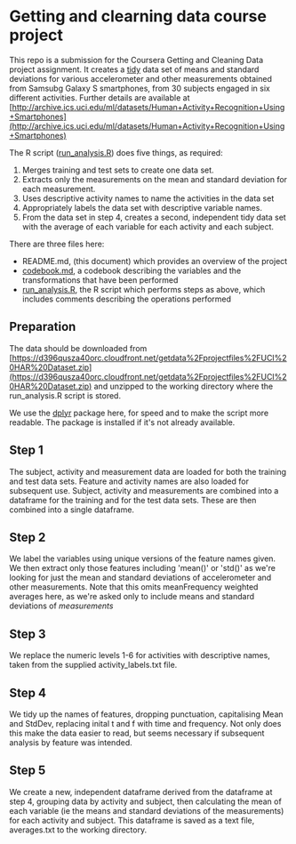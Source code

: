 # Getting and clearning data course project

This repo is a submission for the Coursera Getting and Cleaning Data project assignment. It creates a [tidy](http://vita.had.co.nz/papers/tidy-data.pdf) data set of means and standard deviations for various accelerometer and other measurements obtained from Samsubg Galaxy S smartphones, from 30 subjects engaged in six different activities. Further details are available at [http://archive.ics.uci.edu/ml/datasets/Human+Activity+Recognition+Using+Smartphones](http://archive.ics.uci.edu/ml/datasets/Human+Activity+Recognition+Using+Smartphones)

The R script ([run_analysis.R](https://github.com/smiley121/GettingAndCleaningData/blob/master/run_analysis.R)) does five things, as required:

1. Merges training and test sets to create one data set.
2. Extracts only the measurements on the mean and standard deviation for each measurement. 
3. Uses descriptive activity names to name the activities in the data set
4. Appropriately labels the data set with descriptive variable names. 
5. From the data set in step 4, creates a second, independent tidy data set with the average of each variable for each activity and each subject.

There are three files here:

* README.md, (this document) which provides an overview of the project
* [codebook.md](https://github.com/smiley121/GettingAndCleaningData/blob/master/codebook.md), a codebook describing the variables and the transformations that have been performed
* [run_analysis.R](https://github.com/smiley121/GettingAndCleaningData/blob/master/run_analysis.R), the R script which performs steps as above, which includes comments describing the operations performed

## Preparation

The data should be downloaded from [https://d396qusza40orc.cloudfront.net/getdata%2Fprojectfiles%2FUCI%20HAR%20Dataset.zip](https://d396qusza40orc.cloudfront.net/getdata%2Fprojectfiles%2FUCI%20HAR%20Dataset.zip) and unzipped to the working directory where the run_analysis.R script is stored.

We use the [dplyr](https://cran.rstudio.com/web/packages/dplyr/) package here, for speed and to make the script more readable. The package is installed if it's not already available. 

## Step 1

The subject, activity and measurement data are loaded for both the training and test data sets. Feature and activity names are also loaded for subsequent use.
Subject, activity and measurements are combined into a dataframe for the training and for the test data sets.
These are then combined into a single dataframe.

## Step 2

We label the variables using unique versions of the feature names given. We then extract only those features including 'mean()' or 'std()' as we're looking for just the mean and standard deviations of accelerometer and other measurements. Note that this omits meanFrequency weighted averages here, as we're asked only to include means and standard deviations of *measurements*

## Step 3

We replace the numeric levels 1-6 for activities with descriptive names, taken from the supplied activity_labels.txt file.

## Step 4

We tidy up the names of features, dropping punctuation, capitalising Mean and StdDev, replacing inital t and f with time and frequency. Not only does this make the data easier to read, but seems necessary if subsequent analysis by feature was intended.

## Step 5

We create a new, independent dataframe derived from the dataframe at step 4, grouping data by activity and subject, then calculating the mean of each variable (ie the means and standard deviations of the measurements) for each activity and subject.
This dataframe is saved as a text file, averages.txt to the working directory.










